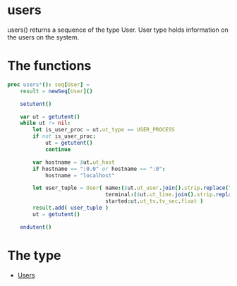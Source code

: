 # users

users() returns a sequence of the type User. User type holds information on the users on the system.

# The functions
```nim
proc users*(): seq[User] =
    result = newSeq[User]()

    setutent()

    var ut = getutent()
    while ut != nil:
        let is_user_proc = ut.ut_type == USER_PROCESS
        if not is_user_proc:
            ut = getutent()
            continue

        var hostname = $ut.ut_host
        if hostname == ":0.0" or hostname == ":0":
            hostname = "localhost"

        let user_tuple = User( name:($ut.ut_user.join().strip.replace("\x00", "")),
                               terminal:($ut.ut_line.join().strip.replace("\x00", "")),
                               started:ut.ut_tv.tv_sec.float )
        result.add( user_tuple )
        ut = getutent()

    endutent()
```

# The type

- [Users](../types/Users.md)